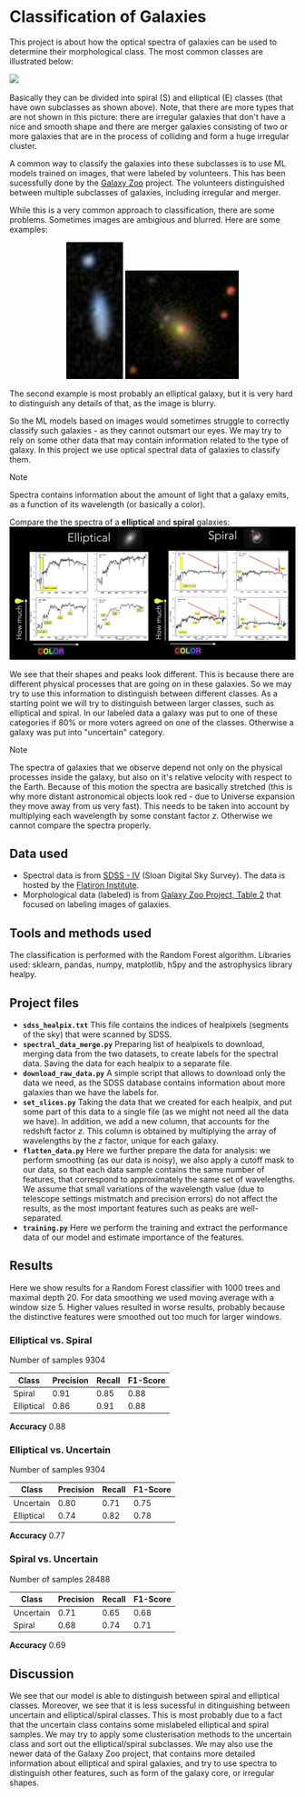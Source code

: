 # Classification of Galaxies
This project is about how the optical spectra of galaxies can be used to determine their morphological class. The most common classes are illustrated below:

![](https://astro.wku.edu/astr106/tuningfork.jpg)

Basically they can be divided into spiral (S) and elliptical (E) classes (that have own subclasses as shown above). Note, that there are more types that are not shown in this picture: there are irregular galaxies that don't have a nice and smooth shape and there are merger galaxies consisting of two or more galaxies that are in the process of colliding and form a huge irregular cluster.  

A common way to classify the galaxies into these subclasses is to use ML models trained on images, that were labeled by volunteers. This has been sucessfully done by the [Galaxy Zoo](https://data.galaxyzoo.org) project. The volunteers distinguished between multiple subclasses of galaxies, including irregular and merger. 

While this is a very common approach to classification, there are some problems. Sometimes images are ambigious and blurred. Here are some examples: 

<p align="center">
  <img src="images/Galaxy-Zoo-project.jpg"  width="100"/>
  <img src="images/galaxy2.png" width="200"/>
</p>

The second example is most probably an elliptical galaxy, but it is very hard to distinguish any details of that, as the image is blurry. 

So the ML models based on images would  sometimes struggle to correctly classify such galaxies - as they cannot outsmart our eyes. We may try to rely on some other data that may contain information related to the type of galaxy. In this project we use optical spectral data of galaxies to classify them. 

> [!NOTE]
> Spectra contains information about the amount of light that a galaxy emits, as a function of its wavelength (or basically a color). 

Compare the the spectra of a **elliptical** and **spiral** galaxies: 
![](images/spectra)

We see that their shapes and peaks look different. This is because there are different physical processes that are going on in these galaxies. So we may try to use this information to distinguish between different classes. As a starting point we will try to distinguish between larger classes, such as elliptical and spiral. In our labeled data a galaxy was put to one of these categories if 80% or more voters agreed on one of the classes. Otherwise a galaxy was put into "uncertain" category. 

> [!NOTE]
> The spectra of galaxies that we observe depend not only on the physical processes inside the galaxy, but also on it's relative velocity with respect to the Earth. Because of this motion the spectra are basically stretched (this is why more distant astronomical objects look red - due to Universe expansion they move away from us very fast). This needs to be taken into account by multiplying each wavelength by some constant factor $z$. Otherwise we cannot compare the spectra properly. 
 
## Data used
* Spectral data is from [SDSS - IV](https://www.sdss.org) (Sloan Digital Sky Survey). The data is hosted by the [Flatiron Institute](https://users.flatironinstitute.org/~polymathic/data/MultimodalUniverse/v1/sdss/sdss/).
* Morphological data (labeled) is from [Galaxy Zoo Project, Table 2](https://data.galaxyzoo.org) that focused on labeling images of galaxies. 

## Tools and methods used 

The classification is performed with the Random Forest algorithm. Libraries used: sklearn, pandas, numpy, matplotlib, h5py and the astrophysics library healpy. 

## Project files

* **`sdss_healpix.txt`** This file contains the indices of healpixels (segments of the sky) that were scanned by SDSS.
* **`spectral_data_merge.py`** Preparing list of healpixels to download, merging data from the two datasets, to create labels for the spectral data. Saving the data for each healpix to a separate file. 
* **`download_raw_data.py`** A simple script that allows to download only the data we need, as the SDSS database contains information about more galaxies than we have the labels for.
* **`set_slices.py`** Taking the data that we created for each healpix, and put some part of this data to a single file (as we might not need all the data we have). In addition, we add a new column, that accounts for the redshift factor $z$.  This column is obtained by multiplying the array of wavelengths by the $z$ factor, unique for each galaxy.  
* **`flatten_data.py`**  Here we further prepare the data for analysis: we perform smoothing (as our data is noisy), we also apply a cutoff mask to our data, so that each data sample contains the same number of features, that correspond to approximately the same set of wavelengths. We assume that small variations of the wavelength value (due to telescope settings mistmatch and precision errors) do not affect the results, as the most important features such as peaks are well-separated. 
* **`training.py`** Here we perform the training and extract the performance data of our model and estimate importance of the features.

## Results

Here we show results for a Random Forest classifier with 1000 trees and maximal depth 20. For data smoothing we used moving average with a window size 5. Higher values resulted in worse results, probably because the distinctive features were smoothed out too much for larger windows. 
### Elliptical vs. Spiral
Number of samples 9304

| Class | Precision | Recall | F1-Score |
| --- | --- |--- |--- |
| Spiral | 0.91 | 0.85|0.88|
| Elliptical | 0.86 |0.91|0.88|

**Accuracy** 0.88

### Elliptical vs. Uncertain
Number of samples 9304

| Class | Precision | Recall | F1-Score |
| --- | --- |--- |--- |
| Uncertain | 0.80 | 0.71|0.75|
| Elliptical | 0.74 |0.82|0.78|

**Accuracy** 0.77


### Spiral vs. Uncertain
Number of samples 28488

| Class | Precision | Recall | F1-Score |
| --- | --- |--- |--- |
| Uncertain | 0.71 | 0.65|0.68|
| Spiral | 0.68 |0.74|0.71|

**Accuracy** 0.69

## Discussion

We see that our model is able to distinguish between spiral and elliptical classes. Moreover, we see that it is less sucessful in ditinguishing between uncertain and elliptical/spiral classes. This is most probably due to a fact that the uncertain class contains some mislabeled elliptical and spiral samples. We may try to apply some clusterisation methods to the uncertain class and sort out the elliptical/spiral subclasses. 
We may also use the newer data of the Galaxy Zoo project, that contains more detailed information about elliptical and spiral galaxies, and try to use spectra to distinguish other features, such as form of the galaxy core, or irregular shapes. 
